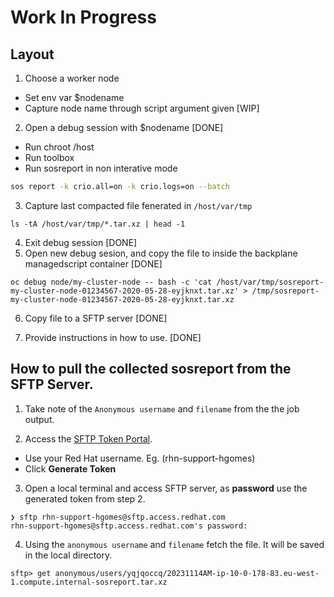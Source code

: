 # Work In Progress

## Layout

1. Choose a worker node
- Set env var $nodename
- Capture node name through script argument given [WIP]

2. Open a debug session with $nodename [DONE]
- Run chroot /host
- Run toolbox
- Run sosreport in non interative mode
```bash
sos report -k crio.all=on -k crio.logs=on --batch
```
3. Capture last compacted file fenerated in `/host/var/tmp` 
```
ls -tA /host/var/tmp/*.tar.xz | head -1
```
4. Exit debug session [DONE]
5. Open new debug sesion, and copy the file to inside the backplane managedscript container [DONE]
```
oc debug node/my-cluster-node -- bash -c 'cat /host/var/tmp/sosreport-my-cluster-node-01234567-2020-05-28-eyjknxt.tar.xz' > /tmp/sosreport-my-cluster-node-01234567-2020-05-28-eyjknxt.tar.xz
```

6. Copy file to a SFTP server [DONE]

7. Provide instructions in how to use. [DONE]

## How to pull the collected sosreport from the SFTP Server.

1. Take note of the `Anonymous username` and `filename` from the the job output.

2. Access the [SFTP Token Portal](https://access.redhat.com/sftp-token/#/external).
- Use your Red Hat username. Eg. (rhn-support-hgomes)
- Click **Generate Token**

3. Open a local terminal and access SFTP server, as **password** use the generated token from step 2.
```
❯ sftp rhn-support-hgomes@sftp.access.redhat.com
rhn-support-hgomes@sftp.access.redhat.com's password:
```

4. Using the `anonymous username` and `filename` fetch the file. It will be saved in the local directory.
```
sftp> get anonymous/users/yqjqoccq/20231114AM-ip-10-0-178-83.eu-west-1.compute.internal-sosreport.tar.xz
```